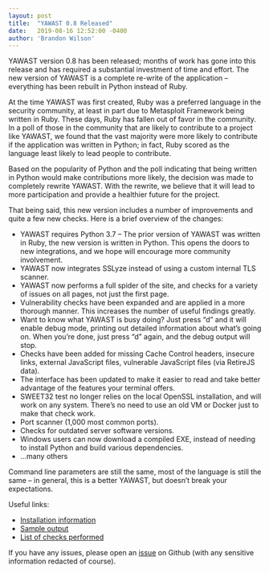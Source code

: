 ```yaml
---
layout: post
title:  "YAWAST 0.8 Released"
date:   2019-08-16 12:52:00 -0400
author: 'Brandon Wilson'
---
```


YAWAST version 0.8 has been released; months of work has gone into this release and has required a substantial investment of time and effort. The new version of YAWAST is a complete re-write of the application – everything has been rebuilt in Python instead of Ruby.

At the time YAWAST was first created, Ruby was a preferred language in the security community, at least in part due to Metasploit Framework being written in Ruby. These days, Ruby has fallen out of favor in the community. In a poll of those in the community that are likely to contribute to a project like YAWAST, we found that the vast majority were more likely to contribute if the application was written in Python; in fact, Ruby scored as the language least likely to lead people to contribute.

Based on the popularity of Python and the poll indicating that being written in Python would make contributions more likely, the decision was made to completely rewrite YAWAST. With the rewrite, we believe that it will lead to more participation and provide a healthier future for the project.

That being said, this new version includes a number of improvements and quite a few new checks. Here is a brief overview of the changes:

* YAWAST requires Python 3.7 – The prior version of YAWAST was written in Ruby, the new version is written in Python. This opens the doors to new integrations, and we hope will encourage more community involvement.
* YAWAST now integrates SSLyze instead of using a custom internal TLS scanner.
* YAWAST now performs a full spider of the site, and checks for a variety of issues on all pages, not just the first page.
* Vulnerability checks have been expanded and are applied in a more thorough manner. This increases the number of useful findings greatly.
* Want to know what YAWAST is busy doing? Just press “d” and it will enable debug mode, printing out detailed information about what’s going on. When you’re done, just press “d” again, and the debug output will stop.
* Checks have been added for missing Cache Control headers, insecure links, external JavaScript files, vulnerable JavaScript files (via RetireJS data).
* The interface has been updated to make it easier to read and take better advantage of the features your terminal offers.
* SWEET32 test no longer relies on the local OpenSSL installation, and will work on any system. There’s no need to use an old VM or Docker just to make that check work.
* Port scanner (1,000 most common ports).
* Checks for outdated server software versions.
* Windows users can now download a compiled EXE, instead of needing to install Python and build various dependencies.
* ...many others

Command line parameters are still the same, most of the language is still the same – in general, this is a better YAWAST, but doesn’t break your expectations.

Useful links:
* [Installation information](https://yawast.org/installation/)
* [Sample output](https://yawast.org/sample/)
* [List of checks performed](https://yawast.org/checks/)

If you have any issues, please open an [issue](https://github.com/adamcaudill/yawast/issues) on Github (with any sensitive information redacted of course).
